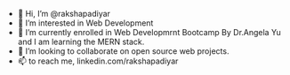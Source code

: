 - 👋 Hi, I’m @rakshapadiyar
- 👀 I’m interested in Web Development
- 🌱 I’m currently enrolled in Web Developmrnt Bootcamp By Dr.Angela Yu and I am learning the MERN stack.
- 💞️ I’m looking to collaborate on open source web projects.  
- 📫 to reach me, linkedin.com/rakshapadiyar

<!---
rakshapadiyar/rakshapadiyar is a ✨ special ✨ repository because its `README.md` (this file) appears on your GitHub profile.
You can click the Preview link to take a look at your changes.
--->
